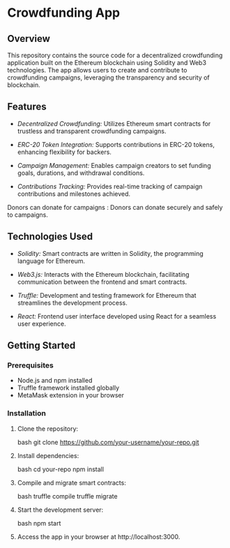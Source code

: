 #  Crowdfunding App

## Overview

This repository contains the source code for a decentralized crowdfunding application built on the Ethereum blockchain using Solidity and Web3 technologies. The app allows users to create and contribute to crowdfunding campaigns, leveraging the transparency and security of blockchain.

## Features

- *Decentralized Crowdfunding:* Utilizes Ethereum smart contracts for trustless and transparent crowdfunding campaigns.
  
- *ERC-20 Token Integration:* Supports contributions in ERC-20 tokens, enhancing flexibility for backers.

- *Campaign Management:* Enables campaign creators to set funding goals, durations, and withdrawal conditions.

- *Contributions Tracking:* Provides real-time tracking of campaign contributions and milestones achieved.

Donors can donate for campaigns : Donors can donate securely and safely to campaigns.

## Technologies Used

- *Solidity:* Smart contracts are written in Solidity, the programming language for Ethereum.

- *Web3.js:* Interacts with the Ethereum blockchain, facilitating communication between the frontend and smart contracts.

- *Truffle:* Development and testing framework for Ethereum that streamlines the development process.

- *React:* Frontend user interface developed using React for a seamless user experience.

## Getting Started

### Prerequisites

- Node.js and npm installed
- Truffle framework installed globally
- MetaMask extension in your browser

### Installation

1. Clone the repository:

   bash
   git clone https://github.com/your-username/your-repo.git
   

2. Install dependencies:

   bash
   cd your-repo
   npm install
   

3. Compile and migrate smart contracts:

   bash
   truffle compile
   truffle migrate
   

4. Start the development server:

   bash
   npm start
   

5. Access the app in your browser at http://localhost:3000.
